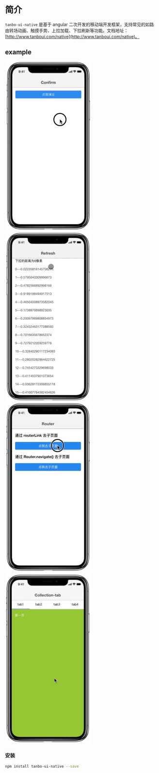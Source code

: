 # 简介

`tanbo-ui-native` 是基于 angular 二次开发的移动端开发框架，支持常见的如路由转场动画、触摸手势、上拉加载、下拉刷新等功能。文档地址：[http://www.tanboui.com/native](http://www.tanboui.com/native)。

## example

![](./example/confirm.gif)
![](./example/refresher.gif)
![](./example/router.gif)
![](./example/tab.gif)

### 安装

```bash
npm install tanbo-ui-native --save
```

